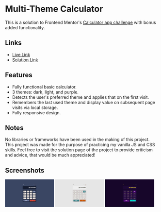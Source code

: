 # Multi-Theme Calculator

This is a solution to Frontend Mentor's [Calculator app challenge](https://www.frontendmentor.io/challenges/calculator-app-9lteq5N29) with bonus added functionality.

## Links

- [Live Link](https://frontend-mentor-calculator-26071997.netlify.app/)
- [Solution Link](https://www.frontendmentor.io/solutions/local-storage-preferred-theme-no-frameworks-mB_zubipQD)

## Features

- Fully functional basic calculator.
- 3 themes: dark, light, and purple.
- Detects the user's preferred theme and applies that on the first visit.
- Remembers the last used theme and display value on subsequent page visits via local storage.
- Fully responsive design.

## Notes

No libraries or frameworks have been used in the making of this project. This project was made for the purpose of practicing my vanilla JS and CSS skills. Feel free to visit the solution page of the project to provide criticism and advice, that would be much appreciated!

## Screenshots

<p float="left">
  <img src="/assets/Screenshot_1.png" width="32%" />
  <img src="/assets/Screenshot_2.png" width="32%" /> 
  <img src="/assets/Screenshot_3.png" width="32%" />
</p>
